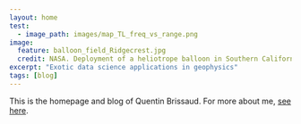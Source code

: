 ```yaml
---
layout: home
test:
  - image_path: images/map_TL_freq_vs_range.png
image:
  feature: balloon_field_Ridgecrest.jpg
  credit: NASA. Deployment of a heliotrope balloon in Southern California after the 2019 Ridgecrest earthquake.
excerpt: "Exotic data science applications in geophysics"
tags: [blog]
---
```


This is the homepage and blog of Quentin Brissaud. For more about me, <a href="/about" style="text-decoration: underline">see here</a>.
